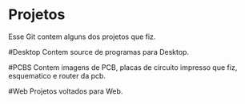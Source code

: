 # Projetos
 Esse Git contem alguns dos projetos que fiz.
 
 #Desktop
 Contem source de programas para Desktop.
 
 #PCBS
 Contem imagens de PCB, placas de circuito impresso que fiz, esquematico e router da pcb.
 
 #Web
 Projetos voltados para Web.
 
 

